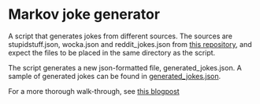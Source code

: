 # Markov joke generator
A script that generates jokes from different sources.
The sources are stupidstuff.json, wocka.json and reddit_jokes.json from [this repository](https://github.com/taivop/joke-dataset), and expect the files to be placed in the same directory as the script.

The script generates a new json-formatted file, generated_jokes.json. A sample of generated jokes can be found in [generated_jokes.json](generated_jokes.json).

For a more thorough walk-through, see [this blogpost](https://medium.com/p/4d118238be69/)
